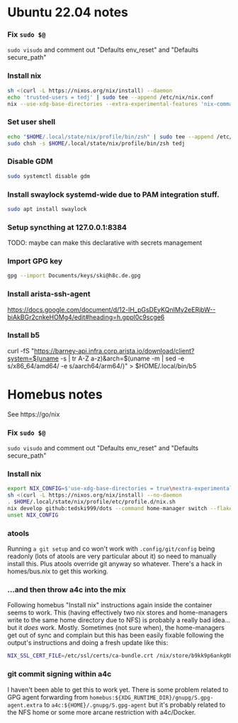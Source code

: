 
# Ubuntu 22.04 notes

### Fix `sudo $@`
`sudo visudo` and comment out "Defaults env_reset" and "Defaults secure_path"

### Install nix
```sh
sh <(curl -L https://nixos.org/nix/install) --daemon
echo 'trusted-users = tedj' | sudo tee --append /etc/nix/nix.conf
nix --use-xdg-base-directories --extra-experimental-features 'nix-command flakes' develop github:tedski999/dots --command home-manager switch --flake github:tedski999/dots#work
```

### Set user shell
```sh
echo "$HOME/.local/state/nix/profile/bin/zsh" | sudo tee --append /etc/shells
sudo chsh -s $HOME/.local/state/nix/profile/bin/zsh tedj
```

### Disable GDM
```sh
sudo systemctl disable gdm
```

### Install swaylock systemd-wide due to PAM integration stuff.
```sh
sudo apt install swaylock
```

### Setup syncthing at 127.0.0.1:8384
TODO: maybe can make this declarative with secrets management

### Import GPG key
```sh
gpg --import Documents/keys/ski@h8c.de.gpg
```

### Install arista-ssh-agent
https://docs.google.com/document/d/12-lH_pGsDEyKQnIMy2eERjbW--biAkBGr2cnkeHOMg4/edit#heading=h.gppl0c9scge6

### Install b5
curl -fS "https://barney-api.infra.corp.arista.io/download/client?system=$(uname -s | tr A-Z a-z)&arch=$(uname -m | sed -e s/x86_64/amd64/ -e s/aarch64/arm64/)" > $HOME/.local/bin/b5




# Homebus notes

See https://go/nix

### Fix `sudo $@`
`sudo visudo` and comment out "Defaults env_reset" and "Defaults secure_path"

### Install nix
```sh
export NIX_CONFIG=$'use-xdg-base-directories = true\nextra-experimental-features = nix-command flakes'
sh <(curl -L https://nixos.org/nix/install) --no-daemon
. $HOME/.local/state/nix/profile/etc/profile.d/nix.sh
nix develop github:tedski999/dots --command home-manager switch --flake github:tedski999/dots#bus
unset NIX_CONFIG
```

### atools
Running `a git setup` and co won't work with `.config/git/config` being readonly (lots of atools are very particular about it) so need to manually install this. Plus atools override git anyway so whatever. There's a hack in homes/bus.nix to get this working.

### ...and then throw a4c into the mix
Following homebus "Install nix" instructions again inside the container seems to work. This (having effectively two nix stores and home-managers write to the same home directory due to NFS) is probably a really bad idea... but it *does* work. Mostly. Sometimes (not sure when), the home-managers get out of sync and complain but this has been easily fixable following the output's instructions and doing a fresh update like this:
```sh
NIX_SSL_CERT_FILE=/etc/ssl/certs/ca-bundle.crt /nix/store/b9kk9p6ankg080wh70smhg44dyan78kn-nix-2.24.2/bin/nix --use-xdg-base-directories --extra-experimental-features 'nix-command flakes' develop ~/dots --command home-manager switch --flake ~/dots#bus && exec bash
```

### git commit signing within a4c
I haven't been able to get this to work yet. There is some problem related to GPG agent forwarding from `homebus:${XDG_RUNTIME_DIR}/gnupg/S.gpg-agent.extra` to `a4c:${HOME}/.gnupg/S.gpg-agent` but it's probably related to the NFS home or some more arcane restriction with a4c/Docker.
